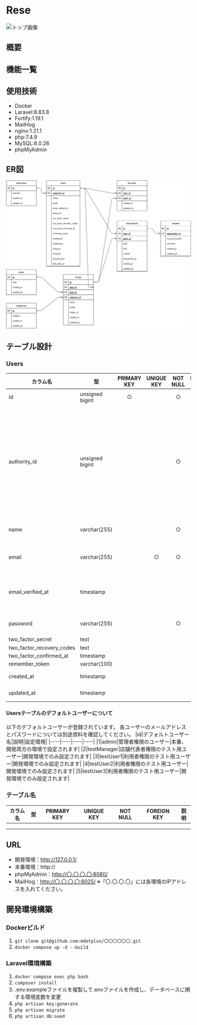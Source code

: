 # Rese
![トップ画像]()

## 概要

## 機能一覧

## 使用技術
- Docker
- Laravel:8.83.8
- Fortify:1.19.1
- MailHog
- nginx:1.21.1
- php:7.4.9
- MySQL:8.0.26
- phpMyAdmin

## ER図
![ER図](img/er.png)

## テーブル設計
### Users
|カラム名|型|PRIMARY KEY|UNIQUE KEY|NOT NULL|FOREIGN KEY|説明|
|----|----|:--:|:--:|:--:|:--:|----|
|id|unsigned bigint|○||○||主キー|
|authority_id|unsigned bigint|||○|○|外部キー、通常の会員登録でのデフォルトは「3:利用者権限」|
|name|varchar(255)|||○||ユーザー名|
|email|varchar(255)||○|○||メールアドレス|
|email_verified_at|timestamp|||||メール認証実行の有無|
|password|varchar(255)|||○||パスワード|
|two_factor_secret|text||||||
|two_factor_recovery_codes|text||||||
|two_factor_confirmed_at|timestamp||||||
|remember_token|varchar(100)||||||
|created_at|timestamp|||||登録日時|
|updated_at|timestamp|||||更新日時|
#### Usersテーブルのデフォルトユーザーについて
以下のデフォルトユーザーが登録されています。
各ユーザーのメールアドレスとパスワードについては別途資料を確認してください。
|id|デフォルトユーザー名|説明|設定環境|
|----|----|----|----|
|1|admin|管理者権限のユーザー|本番、開発両方の環境で設定されます|
|2|testManager|店舗代表者権限のテスト用ユーザー|開発環境でのみ設定されます|
|3|testUser1|利用者権限のテスト用ユーザー|開発環境でのみ設定されます|
|4|testUser2|利用者権限のテスト用ユーザー|開発環境でのみ設定されます|
|5|testUser3|利用者権限のテスト用ユーザー|開発環境でのみ設定されます|
### テーブル名
|カラム名|型|PRIMARY KEY|UNIQUE KEY|NOT NULL|FOREIGN KEY|説明|
|----|----|:--:|:--:|:--:|:--:|----|
||||||||
||||||||
||||||||

## URL
- 開発環境：http://127.0.0.1/
- 本番環境：http://
- phpMyAdmin：http://〇.〇.〇.〇:8080/
- MailHog：http://〇.〇.〇.〇:8025/
※「〇.〇.〇.〇」には各環境のIPアドレスを入れてください。

## 開発環境構築
### Dockerビルド
1. `git clone git@github.com:mdotplus/〇〇〇〇〇〇.git`
1. `docker compose up -d --build`
### Laravel環境構築
1. `docker compose exec php bash`
1. `composer install`
1. .env.exampleファイルを複製して.envファイルを作成し、データベースに関する環境変数を変更
1. `php artisan key:generate`
1. `php artisan migrate`
1. `php artisan db:seed`
